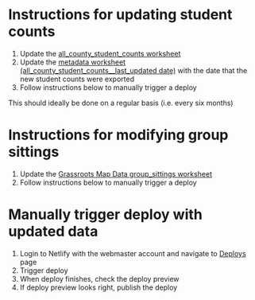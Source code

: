 # Instructions for updating student counts

1. Update the [all_county_student_counts worksheet](https://docs.google.com/spreadsheets/d/15bAkyPI-hJj8N0sQGU3f47CCvClewkx6YQAJ-ASC_M4/edit#gid=58997440)
2. Update the [metadata worksheet (all_county_student_counts\_\_last_updated date)](https://docs.google.com/spreadsheets/d/15bAkyPI-hJj8N0sQGU3f47CCvClewkx6YQAJ-ASC_M4/edit#gid=1066095248) with the date that the new student counts were exported
3. Follow instructions below to manually trigger a deploy

This should ideally be done on a regular basis (i.e. every six months)

# Instructions for modifying group sittings

1. Update the [Grassroots Map Data group_sittings worksheet](https://docs.google.com/spreadsheets/d/15bAkyPI-hJj8N0sQGU3f47CCvClewkx6YQAJ-ASC_M4/edit#gid=154884234)
2. Follow instructions below to manually trigger a deploy

# Manually trigger deploy with updated data

1. Login to Netlify with the webmaster account and navigate to [Deploys](https://app.netlify.com/sites/nyva-grassroots-map/deploys) page
2. Trigger deploy
3. When deploy finishes, check the deploy preview
4. If deploy preview looks right, publish the deploy

